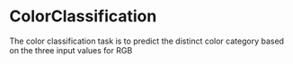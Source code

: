 # ColorClassification
The color classification task is to predict the distinct color category based on the three input values for RGB 
